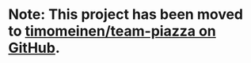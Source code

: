 # Note: This project has been moved to [timomeinen/team-piazza on GitHub](https://github.com/timomeinen/team-piazza/releases). #
